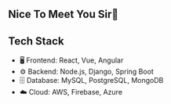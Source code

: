 ## Nice To Meet You Sir👋

## Tech Stack
- 🖥️ Frontend: React, Vue, Angular
- ⚙️ Backend: Node.js, Django, Spring Boot
- 🗄️ Database: MySQL, PostgreSQL, MongoDB
- ☁️ Cloud: AWS, Firebase, Azure

<!--
**angganyobaIT/angganyobaIT** is a ✨ _special_ ✨ repository because its `README.md` (this file) appears on your GitHub profile.


Here are some ideas to get you started:
- 🔭 I’m currently working on ...
- 🌱 I’m currently learning ...
- 👯 I’m looking to collaborate on ...
- 🤔 I’m looking for help with ...
- 💬 Ask me about ...
- 📫 How to reach me: ...
- 😄 Pronouns: ...
- ⚡ Fun fact: ...
-->
